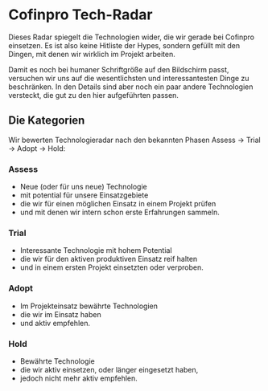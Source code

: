 # Cofinpro Tech-Radar

Dieses Radar spiegelt die Technologien wider, die wir gerade bei Cofinpro einsetzen.
Es ist also keine Hitliste der Hypes, sondern gefüllt mit den Dingen, mit denen wir wirklich im Projekt arbeiten.

Damit es noch bei humaner Schriftgröße auf den Bildschirm passt, versuchen wir uns auf die wesentlichsten und interessantesten Dinge zu beschränken.
In den Details sind aber noch ein paar andere Technologien versteckt, die gut zu den hier aufgeführten passen. 

## Die Kategorien

Wir bewerten Technologieradar nach den bekannten Phasen Assess → Trial → Adopt → Hold:

### Assess

* Neue (oder für uns neue) Technologie
* mit potential für unsere Einsatzgebiete
* die wir für einen möglichen Einsatz in einem Projekt prüfen
* und mit denen wir intern schon erste Erfahrungen sammeln.

### Trial

* Interessante Technologie mit hohem Potential
* die wir für den aktiven produktiven Einsatz reif halten
* und in einem ersten Projekt einsetzten oder verproben.

### Adopt

* Im Projekteinsatz bewährte Technologien
* die wir im Einsatz haben
* und aktiv empfehlen.

### Hold 

* Bewährte Technologie
* die wir aktiv einsetzen, oder länger eingesetzt haben,
* jedoch nicht mehr aktiv empfehlen.
